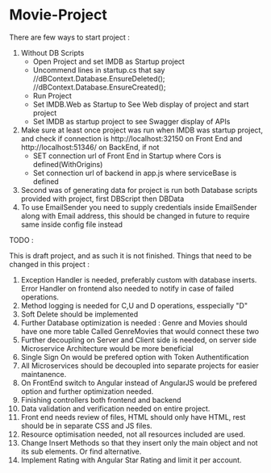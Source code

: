 # Movie-Project
There are few ways to start project :
1. Without DB Scripts 
	- Open Project and set IMDB as Startup project
	- Uncommend lines in startup.cs that say 
			//dBContext.Database.EnsureDeleted();
            //dBContext.Database.EnsureCreated();
	- Run Project
	- Set IMDB.Web as Startup to See Web display of project and start project
	- Set IMDB as startup project to see Swagger display of APIs
2. Make sure at least once project was run when IMDB was startup project, and check if connection is http://localhost:32150 on Front End and http://localhost:51346/ on BackEnd, if not 
	- SET connection url of Front End in Startup where Cors is defined(WithOrigins)
	- Set connection url of backend in app.js where serviceBase is defined
3. Second was of generating data for project is run both Database scripts provided with project, first DBScript then DBData
4. To use EmailSender you need to supply credentials inside EmailSender along with Email address, this should be changed in future to require same inside config file instead

TODO :

This is draft project, and as such it is not finished. Things that need to be changed in this project :
1. Exception Handler is needed, preferably custom with database inserts. Error Handler on frontend also needed to notify in case of failed operations.
2. Method logging is needed for C,U and D operations, esspecially "D"
3. Soft Delete should be implemented
4. Further Database optimization is needed : Genre and Movies should have one more table Called GenreMovies that would connect these two
5. Further decoupling on Server and Client side is needed, on server side Microservice Architecture would be more beneficial
6. Single Sign On would be prefered option with Token Authentification
7. All Microservices should be decoupled into separate projects for easier maintanence.
8. On FrontEnd switch to Angular instead of AngularJS would be prefered option and further optimization needed.
9. Finishing controllers both frontend and backend
10. Data validation and verification needed on entire project.
11. Front end needs review of files, HTML should only have HTML, rest should be in separate CSS and JS files.
12. Resource optimisation needed, not all resources included are used.
13. Change Insert Methods so that they insert only the main object and not its sub elements. Or find alternative.
14. Implement Rating with Angular Star Rating and limit it per account.